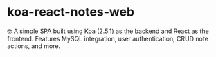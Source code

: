 # koa-react-notes-web
🤓 A simple SPA built using Koa (2.5.1) as the backend and React as the frontend. Features MySQL integration, user authentication, CRUD note actions, and more. 
